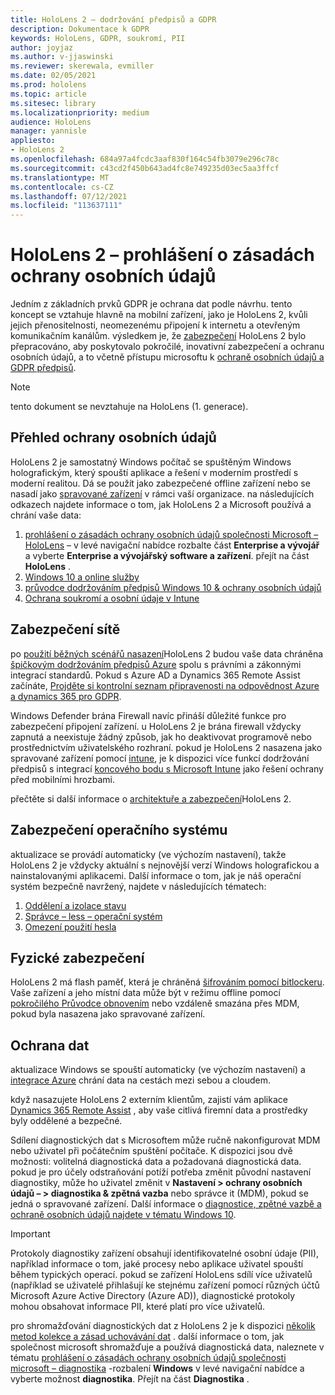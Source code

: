 ```yaml
---
title: HoloLens 2 – dodržování předpisů a GDPR
description: Dokumentace k GDPR
keywords: HoloLens, GDPR, soukromí, PII
author: joyjaz
ms.author: v-jjaswinski
ms.reviewer: skerewala, evmiller
ms.date: 02/05/2021
ms.prod: hololens
ms.topic: article
ms.sitesec: library
ms.localizationpriority: medium
audience: HoloLens
manager: yannisle
appliesto:
- HoloLens 2
ms.openlocfilehash: 684a97a4fcdc3aaf830f164c54fb3079e296c78c
ms.sourcegitcommit: c43cd2f450b643ad4fc8e749235d03ec5aa3ffcf
ms.translationtype: MT
ms.contentlocale: cs-CZ
ms.lasthandoff: 07/12/2021
ms.locfileid: "113637111"
---
```

# <a name="hololens-2-privacy-statement"></a>HoloLens 2 – prohlášení o zásadách ochrany osobních údajů

Jedním z základních prvků GDPR je ochrana dat podle návrhu. tento koncept se vztahuje hlavně na mobilní zařízení, jako je HoloLens 2, kvůli jejich přenositelnosti, neomezenému připojení k internetu a otevřeným komunikačním kanálům. výsledkem je, že [zabezpečení](/hololens/security-architecture) HoloLens 2 bylo přepracováno, aby poskytovalo pokročilé, inovativní zabezpečení a ochranu osobních údajů, a to včetně přístupu microsoftu k [ochraně osobních údajů a GDPR předpisů](https://privacy.microsoft.com/).

 >[!NOTE]
> tento dokument se nevztahuje na HoloLens (1. generace).

## <a name="privacy-overview"></a>Přehled ochrany osobních údajů

HoloLens 2 je samostatný Windows počítač se spuštěným Windows holografickým, který spouští aplikace a řešení v moderním prostředí s moderní realitou. Dá se použít jako zabezpečené offline zařízení nebo se nasadí jako [spravované zařízení](/mem/intune/fundamentals/windows-holographic-for-business) v rámci vaší organizace. na následujících odkazech najdete informace o tom, jak HoloLens 2 a Microsoft používá a chrání vaše data:

1. [prohlášení o zásadách ochrany osobních údajů společnosti Microsoft – HoloLens](https://privacy.microsoft.com/privacystatement) – v levé navigační nabídce rozbalte část **Enterprise a vývojář** a vyberte **Enterprise a vývojářský software a zařízení**. přejít na část **HoloLens** .
2. [Windows 10 a online služby](https://privacy.microsoft.com/windows10privacy)
3. [průvodce dodržováním předpisů Windows 10 & ochrany osobních údajů](/windows/privacy/windows-10-and-privacy-compliance)
4. [Ochrana soukromí a osobní údaje v Intune](/mem/intune/protect/privacy-personal-data)

## <a name="network-security"></a>Zabezpečení sítě
po [použití běžných scénářů nasazení](/hololens/common-scenarios)HoloLens 2 budou vaše data chráněna [špičkovým dodržováním předpisů Azure](/azure/compliance/) spolu s právními a zákonnými integrací standardů. Pokud s Azure AD a Dynamics 365 Remote Assist začínáte, [Projděte si kontrolní seznam připravenosti na odpovědnost Azure a dynamics 365 pro GDPR](/compliance/regulatory/gdpr-arc-azure-dynamics).

Windows Defender brána Firewall navíc přináší důležité funkce pro zabezpečení připojení zařízení. u HoloLens 2 je brána firewall vždycky zapnutá a neexistuje žádný způsob, jak ho deaktivovat programově nebo prostřednictvím uživatelského rozhraní. pokud je HoloLens 2 nasazena jako spravované zařízení pomocí [intune](/mem/intune/protect/device-compliance-get-started), je k dispozici více funkcí dodržování předpisů s integrací [koncového bodu s Microsoft Intune](/mem/intune/protect/advanced-threat-protection) jako řešení ochrany před mobilními hrozbami.

přečtěte si další informace o [architektuře a zabezpečení](/hololens/security-architecture)HoloLens 2.

## <a name="os-security"></a>Zabezpečení operačního systému
aktualizace se provádí automaticky (ve výchozím nastavení), takže HoloLens 2 je vždycky aktuální s nejnovější verzí Windows holografickou a nainstalovanými aplikacemi. Další informace o tom, jak je náš operační systém bezpečně navržený, najdete v následujících tématech:

1. [Oddělení a izolace stavu](/hololens/security-state-separation-isolation)
1. [Správce – less – operační systém](/hololens/security-adminless-os)
1. [Omezení použití hesla](/hololens/security-limiting-password-use)

## <a name="physical-security"></a>Fyzické zabezpečení
HoloLens 2 má flash paměť, která je chráněná [šifrováním pomocí bitlockeru](/hololens/security-encryption-data-protection). Vaše zařízení a jeho místní data může být v režimu offline pomocí [pokročilého Průvodce obnovením](https://www.microsoft.com/p/advanced-recovery-companion/9p74z35sfrs8#activetab=pivot:overviewtab) nebo vzdáleně smazána přes MDM, pokud byla nasazena jako spravované zařízení.

## <a name="data-protection"></a>Ochrana dat
aktualizace Windows se spouští automaticky (ve výchozím nastavení) a [integrace Azure](/hololens/security-encryption-data-protection#Azure-integration) chrání data na cestách mezi sebou a cloudem.

když nasazujete HoloLens 2 externím klientům, zajistí vám aplikace [Dynamics 365 Remote Assist](/hololens/hololens2-deployment-guide) , aby vaše citlivá firemní data a prostředky byly oddělené a bezpečné.

Sdílení diagnostických dat s Microsoftem může ručně nakonfigurovat MDM nebo uživatel při počátečním spuštění počítače. K dispozici jsou dvě možnosti: volitelná diagnostická data a požadovaná diagnostická data. pokud je pro účely odstraňování potíží potřeba změnit původní nastavení diagnostiky, může ho uživatel změnit v **Nastavení > ochrany osobních údajů – > diagnostika & zpětná vazba** nebo správce it (MDM), pokud se jedná o spravované zařízení. Další informace o [diagnostice, zpětné vazbě a ochraně osobních údajů najdete v tématu Windows 10](https://support.microsoft.com/windows/diagnostics-feedback-and-privacy-in-windows-10-28808a2b-a31b-dd73-dcd3-4559a5199319).

> [!Important]
> Protokoly diagnostiky zařízení obsahují identifikovatelné osobní údaje (PII), například informace o tom, jaké procesy nebo aplikace uživatel spouští během typických operací. pokud se zařízení HoloLens sdílí více uživatelů (například se uživatelé přihlašují ke stejnému zařízení pomocí různých účtů Microsoft Azure Active Directory (Azure AD)), diagnostické protokoly mohou obsahovat informace PII, které platí pro více uživatelů.

pro shromažďování diagnostických dat z HoloLens 2 je k dispozici [několik metod kolekce a zásad uchovávání dat](/hololens/hololens-diagnostic-logs) .  další informace o tom, jak společnost microsoft shromažďuje a používá diagnostická data, naleznete v tématu [prohlášení o zásadách ochrany osobních údajů společnosti microsoft – diagnostika](https://privacy.microsoft.com/privacystatement) -rozbalení **Windows** v levé navigační nabídce a vyberte možnost **diagnostika**. Přejít na část **Diagnostika** .
